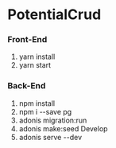 # PotentialCrud
### Front-End 
1. yarn install
2. yarn start

### Back-End
1. npm install
2. npm i --save pg
3. adonis migration:run
4. adonis make:seed Develop
5. adonis serve --dev
